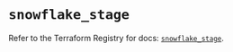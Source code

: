 # `snowflake_stage`

Refer to the Terraform Registry for docs: [`snowflake_stage`](https://registry.terraform.io/providers/snowflake-labs/snowflake/0.85.0/docs/resources/stage).
